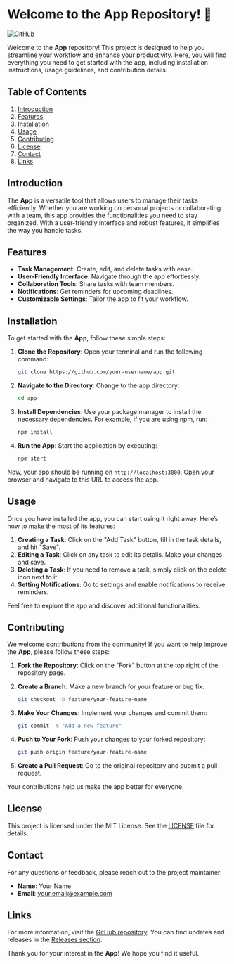 # Welcome to the App Repository! 🚀

[![GitHub](https://img.shields.io/badge/Visit%20GitHub%20-%20%23%23000000.svg?style=for-the-badge&logo=github)](https://github.com)

Welcome to the **App** repository! This project is designed to help you streamline your workflow and enhance your productivity. Here, you will find everything you need to get started with the app, including installation instructions, usage guidelines, and contribution details.

## Table of Contents

1. [Introduction](#introduction)
2. [Features](#features)
3. [Installation](#installation)
4. [Usage](#usage)
5. [Contributing](#contributing)
6. [License](#license)
7. [Contact](#contact)
8. [Links](#links)

## Introduction

The **App** is a versatile tool that allows users to manage their tasks efficiently. Whether you are working on personal projects or collaborating with a team, this app provides the functionalities you need to stay organized. With a user-friendly interface and robust features, it simplifies the way you handle tasks.

## Features

- **Task Management**: Create, edit, and delete tasks with ease.
- **User-Friendly Interface**: Navigate through the app effortlessly.
- **Collaboration Tools**: Share tasks with team members.
- **Notifications**: Get reminders for upcoming deadlines.
- **Customizable Settings**: Tailor the app to fit your workflow.

## Installation

To get started with the **App**, follow these simple steps:

1. **Clone the Repository**: Open your terminal and run the following command:

   ```bash
   git clone https://github.com/your-username/app.git
   ```

2. **Navigate to the Directory**: Change to the app directory:

   ```bash
   cd app
   ```

3. **Install Dependencies**: Use your package manager to install the necessary dependencies. For example, if you are using npm, run:

   ```bash
   npm install
   ```

4. **Run the App**: Start the application by executing:

   ```bash
   npm start
   ```

Now, your app should be running on `http://localhost:3000`. Open your browser and navigate to this URL to access the app.

## Usage

Once you have installed the app, you can start using it right away. Here’s how to make the most of its features:

1. **Creating a Task**: Click on the "Add Task" button, fill in the task details, and hit "Save".
2. **Editing a Task**: Click on any task to edit its details. Make your changes and save.
3. **Deleting a Task**: If you need to remove a task, simply click on the delete icon next to it.
4. **Setting Notifications**: Go to settings and enable notifications to receive reminders.

Feel free to explore the app and discover additional functionalities.

## Contributing

We welcome contributions from the community! If you want to help improve the **App**, please follow these steps:

1. **Fork the Repository**: Click on the "Fork" button at the top right of the repository page.
2. **Create a Branch**: Make a new branch for your feature or bug fix:

   ```bash
   git checkout -b feature/your-feature-name
   ```

3. **Make Your Changes**: Implement your changes and commit them:

   ```bash
   git commit -m "Add a new feature"
   ```

4. **Push to Your Fork**: Push your changes to your forked repository:

   ```bash
   git push origin feature/your-feature-name
   ```

5. **Create a Pull Request**: Go to the original repository and submit a pull request.

Your contributions help us make the app better for everyone.

## License

This project is licensed under the MIT License. See the [LICENSE](LICENSE) file for details.

## Contact

For any questions or feedback, please reach out to the project maintainer:

- **Name**: Your Name
- **Email**: your.email@example.com

## Links

For more information, visit the [GitHub repository](https://github.com). You can find updates and releases in the [Releases section](https://github.com/your-username/app/releases).

Thank you for your interest in the **App**! We hope you find it useful.